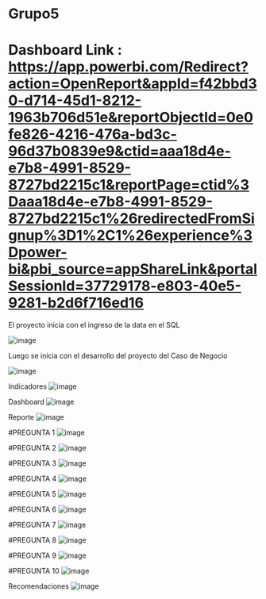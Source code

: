 # Grupo5

# Dashboard Link : https://app.powerbi.com/Redirect?action=OpenReport&appId=f42bbd30-d714-45d1-8212-1963b706d51e&reportObjectId=0e0fe826-4216-476a-bd3c-96d37b0839e9&ctid=aaa18d4e-e7b8-4991-8529-8727bd2215c1&reportPage=ctid%3Daaa18d4e-e7b8-4991-8529-8727bd2215c1%26redirectedFromSignup%3D1%2C1%26experience%3Dpower-bi&pbi_source=appShareLink&portalSessionId=37729178-e803-40e5-9281-b2d6f716ed16

El proyecto inicia con el ingreso de la data en el SQL

![image](https://github.com/user-attachments/assets/6c3dc36a-0942-4b30-9f3f-775ceb30dc0e)

Luego se inicia con el desarrollo del proyecto del Caso de Negocio

![image](https://github.com/user-attachments/assets/b91f3425-8a62-4b4b-8288-f47e7e56b0c0)

Indicadores
![image](https://github.com/user-attachments/assets/1076cf88-abe5-4c10-8430-4e9c09682336)

Dashboard
![image](https://github.com/user-attachments/assets/dfd59b22-9dee-4f06-8b7b-fbb52fc78e9c)

Reporte
![image](https://github.com/user-attachments/assets/7b7b41b6-98b9-4089-af7b-13bf38517317)

#PREGUNTA 1
![image](https://github.com/user-attachments/assets/a490e3ba-2364-4b35-b3f9-3f57a77e3d54)

#PREGUNTA 2
![image](https://github.com/user-attachments/assets/1bcc1069-a1db-4d60-989f-c034d9ff185c)

#PREGUNTA 3
![image](https://github.com/user-attachments/assets/57d66490-f347-4423-ab07-8aaff3817bf2)

#PREGUNTA 4
![image](https://github.com/user-attachments/assets/d3849f4b-021e-4984-9ffc-6759bb6778f5)

#PREGUNTA 5
![image](https://github.com/user-attachments/assets/c9dd606c-88af-48c3-bd3e-08e58ac08bee)

#PREGUNTA 6
![image](https://github.com/user-attachments/assets/7696b9e8-9910-429f-8c23-4924b216d762)

#PREGUNTA 7
![image](https://github.com/user-attachments/assets/b54a43b4-fc49-4790-8f89-538753d3371c)

#PREGUNTA 8
![image](https://github.com/user-attachments/assets/5bf440f1-c26d-4afa-ac9c-5ad011da8b68)

#PREGUNTA 9
![image](https://github.com/user-attachments/assets/58e2eb9a-d26e-4135-b68e-f00a04b38c57)

#PREGUNTA 10
![image](https://github.com/user-attachments/assets/7e9f4945-eefa-484c-9f31-34a4f5d54798)

Recomendaciones
![image](https://github.com/user-attachments/assets/ac59a998-6500-4128-95b2-5fd6eb9a254b)

